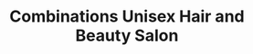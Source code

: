 ---
title: "Combinations Unisex Hair and Beauty Salon"
url: /bognor-regis/combinations-unisex-hair-and-beauty-salon/
shop: Friseur
---